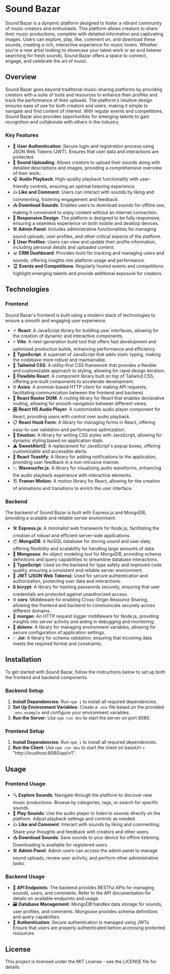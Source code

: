 # Sound Bazar

Sound Bazar is a dynamic platform designed to foster a vibrant community of music creators and enthusiasts. This platform allows creators to share their music productions, complete with detailed information and captivating images. Users can explore, play, like, comment on, and download these sounds, creating a rich, interactive experience for music lovers. Whether you're a new artist looking to showcase your latest work or an avid listener searching for fresh sounds, Sound Bazar offers a space to connect, engage, and celebrate the art of music.

## Overview

Sound Bazar goes beyond traditional music-sharing platforms by providing creators with a suite of tools and resources to enhance their profiles and track the performance of their uploads. The platform's intuitive design ensures ease of use for both creators and users, making it simple to navigate and find content of interest. With regular events and competitions, Sound Bazar also provides opportunities for emerging talents to gain recognition and collaborate with others in the industry.

### Key Features

- 🎯 **User Authentication**: Secure login and registration process using JSON Web Tokens (JWT). Ensures that user data and interactions are protected.
- 🎵 **Sound Uploading**: Allows creators to upload their sounds along with detailed descriptions and images, providing a comprehensive overview of their work.
- 🎧 **Audio Playback**: High-quality playback functionality with user-friendly controls, ensuring an optimal listening experience.
- 👍 **Like and Comment**: Users can interact with sounds by liking and commenting, fostering engagement and feedback.
- 📥 **Download Sounds**: Enables users to download sounds for offline use, making it convenient to enjoy content without an internet connection.
- 📱 **Responsive Design**: The platform is designed to be fully responsive, ensuring a seamless experience on both mobile and desktop devices.
- 🛠️ **Admin Panel**: Includes administrative functionalities for managing sound uploads, user profiles, and other critical aspects of the platform.
- 👤 **User Profiles**: Users can view and update their profile information, including personal details and uploaded content.
- 📊 **CRM Dashboard**: Provides tools for tracking and managing users and sounds, offering insights into platform usage and performance.
- 🏆 **Events and Competitions**: Regularly hosted events and competitions highlight emerging talents and provide additional exposure for creators.

## Technologies

### Frontend

Sound Bazar's frontend is built using a modern stack of technologies to ensure a smooth and engaging user experience.

- ⚛️ **React**: A JavaScript library for building user interfaces, allowing for the creation of dynamic and interactive components.
- ⚡ **Vite**: A next-generation build tool that offers fast development and optimized production builds, enhancing performance and efficiency.
- 📝 **TypeScript**: A superset of JavaScript that adds static typing, making the codebase more robust and maintainable.
- 🌟 **Tailwind CSS**: A utility-first CSS framework that provides a flexible and customizable approach to styling, allowing for rapid design iteration.
- 🧩 **Flowbite React**: A component library built on top of Tailwind CSS, offering pre-built components to accelerate development.
- 🌐 **Axios**: A promise-based HTTP client for making API requests, facilitating communication between the frontend and backend.
- 🚀 **React Router DOM**: A routing library for React that enables declarative routing, allowing for smooth navigation between different views.
- 🎛️ **React H5 Audio Player**: A customizable audio player component for React, providing users with control over audio playback.
- 📋 **React Hook Form**: A library for managing forms in React, offering easy-to-use validation and performance optimization.
- 🎨 **Emotion**: A library for writing CSS styles with JavaScript, allowing for dynamic styling based on application state.
- ⚠️ **SweetAlert2**: A replacement for JavaScript's popup boxes, offering customizable and accessible alerts.
- 📣 **React Toastify**: A library for adding notifications to the application, providing user feedback in a non-intrusive manner.
- 📉 **Wavesurfer.js**: A library for visualizing audio waveforms, enhancing the audio playback experience with interactive elements.
- 🏗️ **Framer Motion**: A motion library for React, allowing for the creation of animations and transitions to enrich the user interface.

### Backend

The backend of Sound Bazar is built with Express.js and MongoDB, providing a scalable and reliable server environment.

- 🛠️ **Express.js**: A minimalist web framework for Node.js, facilitating the creation of robust and efficient server-side applications.
- 📦 **MongoDB**: A NoSQL database for storing sound and user data, offering flexibility and scalability for handling large amounts of data.
- 🧩 **Mongoose**: An object modeling tool for MongoDB, providing schema definitions and query capabilities to streamline database interactions.
- 📝 **TypeScript**: Used on the backend for type safety and improved code quality, ensuring a consistent and reliable server environment.
- 🔐 **JWT (JSON Web Tokens)**: Used for secure authentication and authorization, protecting user data and interactions.
- 🔒 **bcrypt**: A library for hashing passwords securely, ensuring that user credentials are protected against unauthorized access.
- 🌐 **cors**: Middleware for enabling Cross-Origin Resource Sharing, allowing the frontend and backend to communicate securely across different domains.
- 📜 **morgan**: An HTTP request logger middleware for Node.js, providing insights into server activity and aiding in debugging and monitoring.
- 🔧 **dotenv**: A library for managing environment variables, allowing for secure configuration of application settings.
- ✅ **Joi**: A library for schema validation, ensuring that incoming data meets the required format and constraints.

## Installation

To get started with Sound Bazar, follow the instructions below to set up both the frontend and backend components.

### Backend Setup

1. **Install Dependencies**: Run `npm i` to install all required dependencies.
2. **Set Up Environment Variables**: Create a `.env` file based on the provided `.env.example` and configure your environment variables.
3. **Run the Server**: Use `npm run dev` to start the server on port 8080.

### Frontend Setup

1. **Install Dependencies**: Run `npm i` to install all required dependencies.
2. **Run the Client**: Use `npm run dev` to start the client on baseUrl = "http://localhost:8080/api/v1".

## Usage

### Frontend Usage

- 🔍 **Explore Sounds**: Navigate through the platform to discover new music productions. Browse by categories, tags, or search for specific sounds.
- 🎵 **Play Sounds**: Use the audio player to listen to sounds directly on the platform. Adjust playback settings and controls as needed.
- 👍 **Like and Comment**: Interact with sounds by liking and commenting. Share your thoughts and feedback with creators and other users.
- 📥 **Download Sounds**: Save sounds to your device for offline listening. Downloading is available for registered users.
- 🛠️ **Admin Panel**: Admin users can access the admin panel to manage sound uploads, review user activity, and perform other administrative tasks.

### Backend Usage

- 📡 **API Endpoints**: The backend provides RESTful APIs for managing sounds, users, and comments. Refer to the API documentation for details on available endpoints and usage.
- 🗃️ **Database Management**: MongoDB handles data storage for sounds, user profiles, and comments. Mongoose provides schema definitions and query capabilities.
- 🔐 **Authentication**: Secure authentication is managed using JWTs. Ensure that users are properly authenticated before accessing protected resources.

## License

This project is licensed under the MIT License - see the LICENSE file for details.


